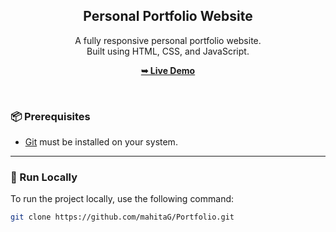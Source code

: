 <div align="center">

  <h2 align="center">Personal Portfolio Website</h2>

  A fully responsive personal portfolio website.  
  Built using HTML, CSS, and JavaScript.

  <a href=" https://mahitag.github.io/Portfolio/"><strong>➥ Live Demo</strong></a>

</div>

<br />


### 📦 Prerequisites

- [Git](https://git-scm.com/downloads) must be installed on your system.

---

### 🚀 Run Locally

To run the project locally, use the following command:

```bash
git clone https://github.com/mahitaG/Portfolio.git
